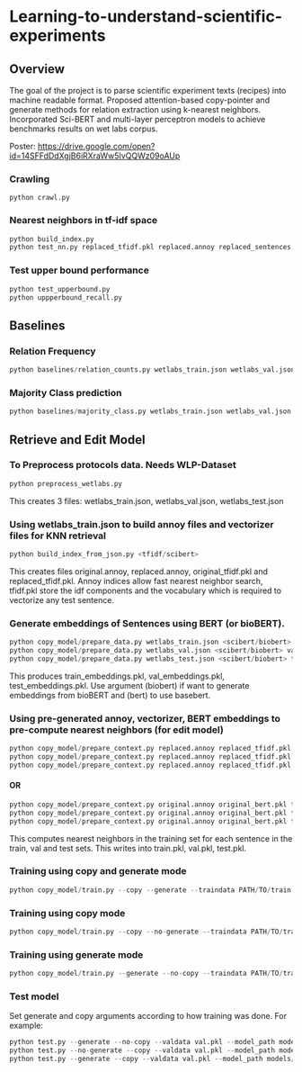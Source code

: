 # Learning-to-understand-scientific-experiments

## Overview
The goal of the project is to parse scientific experiment texts (recipes) into machine readable format. Proposed attention-based copy-pointer and generate methods for relation extraction using k-nearest neighbors. Incorporated Sci-BERT and multi-layer perceptron models to achieve benchmarks results on wet labs corpus.

Poster: https://drive.google.com/open?id=14SFFdDdXgjB6iRXraWw5IvQQWz09oAUp

### Crawling
```
python crawl.py
```


### Nearest neighbors in tf-idf space
```python 
python build_index.py
python test_nn.py replaced_tfidf.pkl replaced.annoy replaced_sentences.txt original_sentences.txt
```
### Test upper bound performance
```python 
python test_upperbound.py
python uppperbound_recall.py
```
## Baselines

### Relation Frequency
```python
python baselines/relation_counts.py wetlabs_train.json wetlabs_val.json wetlabs_test.json
```

### Majority Class prediction
```python
python baselines/majority_class.py wetlabs_train.json wetlabs_val.json
```

## Retrieve and Edit Model

### To Preprocess protocols data. Needs WLP-Dataset 
```python 
python preprocess_wetlabs.py
```
This creates 3 files: wetlabs_train.json, wetlabs_val.json, wetlabs_test.json

### Using wetlabs_train.json to build annoy files and vectorizer files for KNN retrieval
```python 
python build_index_from_json.py <tfidf/scibert>
```
This creates files original.annoy, replaced.annoy, original_tfidf.pkl and replaced_tfidf.pkl. Annoy indices allow fast nearest neighbor search, tfidf.pkl store the idf components and the vocabulary which is required to vectorize any test sentence.

### Generate embeddings of Sentences using BERT (or bioBERT).
```python 
python copy_model/prepare_data.py wetlabs_train.json <scibert/biobert> train_embeddings.pkl
python copy_model/prepare_data.py wetlabs_val.json <scibert/biobert> val_embeddings.pkl
python copy_model/prepare_data.py wetlabs_test.json <scibert/biobert> test_embeddings.pkl
```
This produces train_embeddings.pkl, val_embeddings.pkl, test_embeddings.pkl. Use argument (biobert) if want to generate embeddings from bioBERT and (bert) to use basebert. 

### Using pre-generated annoy, vectorizer, BERT embeddings to pre-compute nearest neighbors (for edit model)
```python 
python copy_model/prepare_context.py replaced.annoy replaced_tfidf.pkl train_embeddings.pkl train_embeddings.pkl train.pkl tfidf
python copy_model/prepare_context.py replaced.annoy replaced_tfidf.pkl train_embeddings.pkl test_embeddings.pkl test.pkl tfidf
python copy_model/prepare_context.py replaced.annoy replaced_tfidf.pkl train_embeddings.pkl val_embeddings.pkl val.pkl tfidf
```

#### OR

```python 
python copy_model/prepare_context.py original.annoy original_bert.pkl train_embeddings.pkl train_embeddings.pkl train.pkl scibert
python copy_model/prepare_context.py original.annoy original_bert.pkl train_embeddings.pkl test_embeddings.pkl test.pkl scibert
python copy_model/prepare_context.py original.annoy original_bert.pkl train_embeddings.pkl val_embeddings.pkl val.pkl scibert
```

This computes nearest neighbors in the training set for each sentence in the train, val and test sets. This writes into train.pkl, val.pkl, test.pkl.

### Training using copy and generate mode
```python
python copy_model/train.py --copy --generate --traindata PATH/TO/train.pkl --valdata PATH/TO/val.pkl --model_path OUTPUTDIR/model.pt
```

### Training using copy mode
```python 
python copy_model/train.py --copy --no-generate --traindata PATH/TO/train.pkl --valdata PATH/TO/val.pkl --model_path OUTPUTDIR/model.pt
```

### Training using generate mode
```python 
python copy_model/train.py --generate --no-copy --traindata PATH/TO/train.pkl --valdata PATH/TO/val.pkl --model_path OUTPUTDIR/model.pt
```
### Test model
Set generate and copy arguments according to how training was done. For example:
```python 
python test.py --generate --no-copy --valdata val.pkl --model_path models/generate.pt --test_output_path generate
python test.py --no-generate --copy --valdata val.pkl --model_path models/copy.pt --test_output_path copy
python test.py --generate --copy --valdata val.pkl --model_path models/copy_generate.pt --test_output_path copy_generate
```
